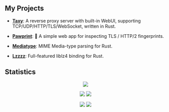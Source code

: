 ## My Projects

- **[Taxy](https://github.com/picoHz/taxy)**: A reverse proxy server with built-in WebUI, supporting TCP/UDP/HTTP/TLS/WebSocket, written in Rust.

- **[Pawprint](https://github.com/picoHz/pawprint)**: 🐾 A simple web app for inspecting TLS / HTTP/2 fingerprints.

- **[Mediatype](https://github.com/picoHz/mediatype)**: MIME Media-type parsing for Rust.

- **[Lzzzz](https://github.com/picoHz/lzzzz)**: Full-featured liblz4 binding for Rust.

## Statistics

<div align="center">
 
![](https://github-profile-summary-cards.vercel.app/api/cards/profile-details?username=picoHz&theme=transparent)
  
![](https://github-profile-summary-cards.vercel.app/api/cards/repos-per-language?username=picoHz&theme=transparent)
![](https://github-profile-summary-cards.vercel.app/api/cards/most-commit-language?username=picoHz&theme=transparent)

![](https://github-profile-summary-cards.vercel.app/api/cards/stats?username=picoHz&theme=transparent) 
![](https://github-profile-summary-cards.vercel.app/api/cards/productive-time?username=picoHz&theme=transparent&utcOffset=9)

  
</div>

